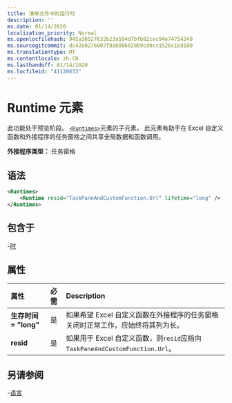 ```yaml
---
title: 清单文件中的运行时
description: ''
ms.date: 01/14/2020
localization_priority: Normal
ms.openlocfilehash: 945a30527632b23a594d7bfb82cec94e74754249
ms.sourcegitcommit: dc42e0276007f8ab006028b9cd0cc1526c1bd100
ms.translationtype: MT
ms.contentlocale: zh-CN
ms.lasthandoff: 01/14/2020
ms.locfileid: "41120633"
---
```

# <a name="runtime-element"></a>Runtime 元素

此功能处于预览阶段。 [`<Runtimes>`](runtime.md)元素的子元素。 此元素有助于在 Excel 自定义函数和外接程序的任务窗格之间共享全局数据和函数调用。

**外接程序类型：** 任务窗格

## <a name="syntax"></a>语法

```XML
<Runtimes>
    <Runtime resid="TaskPaneAndCustomFunction.Url" lifetime="long" />
</Runtimes>
```

## <a name="contained-in"></a>包含于

-[时](runtimes.md)

## <a name="attributes"></a>属性

|  属性  |  必需  |  Description  |
|:-----|:-----|:-----|
|  **生存时间 = "long"**  |  是  | 如果希望 Excel 自定义函数在外接程序的任务窗格关闭时正常工作，应始终将其列为长。 |
|  **resid**  |  是  | 如果用于 Excel 自定义函数，则`resid`应指向`TaskPaneAndCustomFunction.Url`。 |

## <a name="see-also"></a>另请参阅

-[语言](runtime.md)
